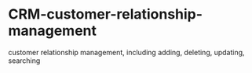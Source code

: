 # CRM-customer-relationship-management
customer relationship management, including adding, deleting, updating, searching
